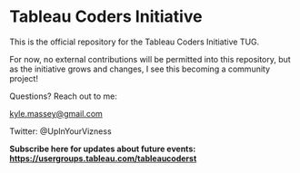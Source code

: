 # Tableau Coders Initiative
This is the official repository for the Tableau Coders Initiative TUG.

For now, no external contributions will be permitted into this repository, but as the initiative grows and changes, I see this becoming a community project!

Questions? Reach out to me:

kyle.massey@gmail.com

Twitter: @UpInYourVizness

**Subscribe here for updates about future events: https://usergroups.tableau.com/tableaucoderst**


